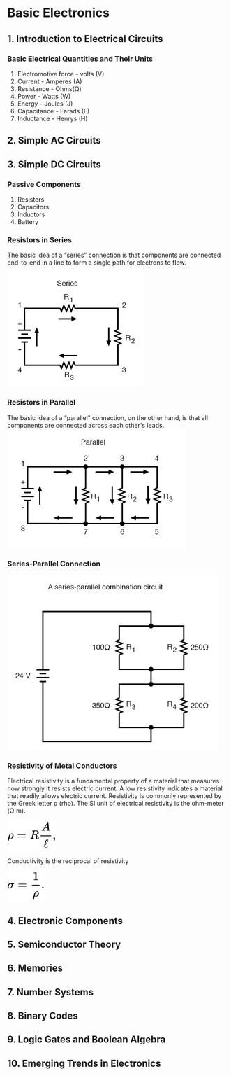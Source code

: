 # Basic Electronics

## 1. Introduction to Electrical Circuits

### Basic Electrical Quantities and Their Units
1. Electromotive force - volts (V)
2. Current - Amperes (A)
3. Resistance - Ohms(Ω)
4. Power - Watts (W)
5. Energy - Joules (J)
6. Capacitance - Farads (F)
7. Inductance - Henrys (H)

## 2. Simple AC Circuits
## 3. Simple DC Circuits
### Passive Components
1. Resistors
2. Capacitors
3. Inductors
4. Battery

### Resistors in Series
The basic idea of a “series” connection is that components are connected end-to-end in a line to form a single path for electrons to flow.

![](images/simple-series-circuit-image1.webp)

### Resistors in Parallel
 The basic idea of a “parallel” connection, on the other hand, is that all components are connected across each other's leads.
 ![](images/simple-parallel-circuit-image1.webp)

 ### Series-Parallel Connection
 ![](images/series-parallel-combination-circuits.webp)

### Resistivity of Metal Conductors

Electrical resistivity  is a fundamental property of a material that measures how strongly it resists electric current. A low resistivity indicates a material that readily allows electric current. Resistivity is commonly represented by the Greek letter ρ (rho). The SI unit of electrical resistivity is the ohm-meter (Ω⋅m).

![](images/resistivity.svg)

Conductivity is the reciprocal of resistivity

![](images/conductivity.svg)


## 4. Electronic Components

## 5. Semiconductor Theory

## 6. Memories

## 7. Number Systems

## 8. Binary Codes

## 9. Logic Gates and Boolean Algebra

## 10. Emerging Trends in Electronics